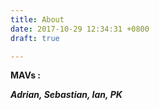 ```yaml
---
title: About
date: 2017-10-29 12:34:31 +0800
draft: true

---
```

**MAVs :** 

**_Adrian, Sebastian, Ian, PK_**